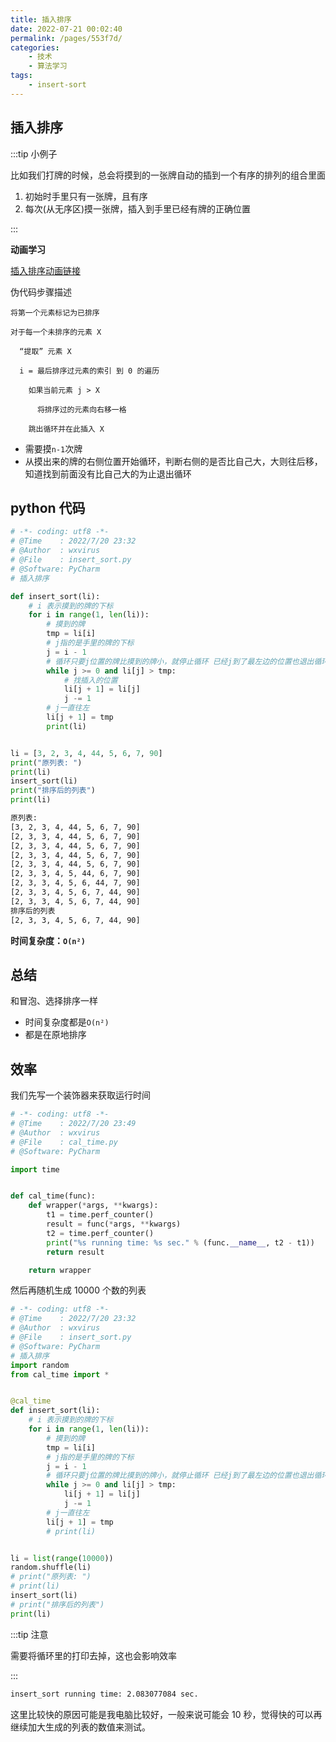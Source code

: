 ```yaml
---
title: 插入排序
date: 2022-07-21 00:02:40
permalink: /pages/553f7d/
categories:
    - 技术
    - 算法学习
tags:
    - insert-sort
---
```


## 插入排序

:::tip 小例子

比如我们打牌的时候，总会将摸到的一张牌自动的插到一个有序的排列的组合里面

1.  初始时手里只有一张牌，且有序
2.  每次(从无序区)摸一张牌，插入到手里已经有牌的正确位置

:::

**动画学习**

[插入排序动画链接](https://visualgo.net/zh/sorting)

伪代码步骤描述

```
将第一个元素标记为已排序

对于每一个未排序的元素 X

  “提取” 元素 X

  i = 最后排序过元素的索引 到 0 的遍历

    如果当前元素 j > X

      将排序过的元素向右移一格

    跳出循环并在此插入 X
```

-   需要摸`n-1`次牌
-   从摸出来的牌的右侧位置开始循环，判断右侧的是否比自己大，大则往后移，知道找到前面没有比自己大的为止退出循环

## python 代码

```python
# -*- coding: utf8 -*-
# @Time    : 2022/7/20 23:32
# @Author  : wxvirus
# @File    : insert_sort.py
# @Software: PyCharm
# 插入排序

def insert_sort(li):
    # i 表示摸到的牌的下标
    for i in range(1, len(li)):
        # 摸到的牌
        tmp = li[i]
        # j指的是手里的牌的下标
        j = i - 1
        # 循环只要j位置的牌比摸到的牌小，就停止循环 已经j到了最左边的位置也退出循环
        while j >= 0 and li[j] > tmp:
            # 找插入的位置
            li[j + 1] = li[j]
            j -= 1
        # j一直往左
        li[j + 1] = tmp
        print(li)


li = [3, 2, 3, 4, 44, 5, 6, 7, 90]
print("原列表: ")
print(li)
insert_sort(li)
print("排序后的列表")
print(li)

```

```bash
原列表:
[3, 2, 3, 4, 44, 5, 6, 7, 90]
[2, 3, 3, 4, 44, 5, 6, 7, 90]
[2, 3, 3, 4, 44, 5, 6, 7, 90]
[2, 3, 3, 4, 44, 5, 6, 7, 90]
[2, 3, 3, 4, 44, 5, 6, 7, 90]
[2, 3, 3, 4, 5, 44, 6, 7, 90]
[2, 3, 3, 4, 5, 6, 44, 7, 90]
[2, 3, 3, 4, 5, 6, 7, 44, 90]
[2, 3, 3, 4, 5, 6, 7, 44, 90]
排序后的列表
[2, 3, 3, 4, 5, 6, 7, 44, 90]
```

**时间复杂度：`O(n²)`**

## 总结

和冒泡、选择排序一样

-   时间复杂度都是`O(n²)`
-   都是在原地排序

## 效率

我们先写一个装饰器来获取运行时间

```python
# -*- coding: utf8 -*-
# @Time    : 2022/7/20 23:49
# @Author  : wxvirus
# @File    : cal_time.py
# @Software: PyCharm

import time


def cal_time(func):
    def wrapper(*args, **kwargs):
        t1 = time.perf_counter()
        result = func(*args, **kwargs)
        t2 = time.perf_counter()
        print("%s running time: %s sec." % (func.__name__, t2 - t1))
        return result

    return wrapper

```

然后再随机生成 10000 个数的列表

```python
# -*- coding: utf8 -*-
# @Time    : 2022/7/20 23:32
# @Author  : wxvirus
# @File    : insert_sort.py
# @Software: PyCharm
# 插入排序
import random
from cal_time import *


@cal_time
def insert_sort(li):
    # i 表示摸到的牌的下标
    for i in range(1, len(li)):
        # 摸到的牌
        tmp = li[i]
        # j指的是手里的牌的下标
        j = i - 1
        # 循环只要j位置的牌比摸到的牌小，就停止循环 已经j到了最左边的位置也退出循环
        while j >= 0 and li[j] > tmp:
            li[j + 1] = li[j]
            j -= 1
        # j一直往左
        li[j + 1] = tmp
        # print(li)


li = list(range(10000))
random.shuffle(li)
# print("原列表: ")
# print(li)
insert_sort(li)
# print("排序后的列表")
print(li)

```

:::tip 注意

需要将循环里的打印去掉，这也会影响效率

:::

```bash
insert_sort running time: 2.083077084 sec.
```

这里比较快的原因可能是我电脑比较好，一般来说可能会 10 秒，觉得快的可以再继续加大生成的列表的数值来测试。
